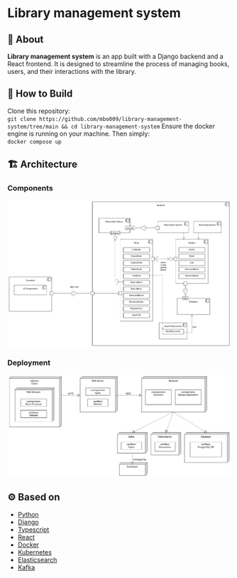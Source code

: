 # Library management system

## 🚀 About

**Library management system** is an app built with a Django backend and a React frontend. It is designed to streamline the process of managing books, users, and their interactions with the library.

## 📝 How to Build

Clone this repository: \
`git clone https://github.com/mbo009/library-management-system/tree/main && cd library-management-system`
Ensure the docker engine is running on your machine. Then simply: \
`docker compose up`

## 🏗️ Architecture

### Components

![Components](./docs/img/components.png)

### Deployment

![Deployment](./docs/img/deployment.png)

## ⚙️ Based on

- [Python](https://docs.python.org/)
- [Django](https://docs.djangoproject.com/)
- [Typescript](https://www.typescriptlang.org/docs/)
- [React](https://react.dev/)
- [Docker](https://docs.docker.com/)
- [Kubernetes](https://kubernetes.io/docs/)
- [Elasticsearch](https://www.elastic.co/guide/index.html)
- [Kafka](https://kafka.apache.org/documentation/)
